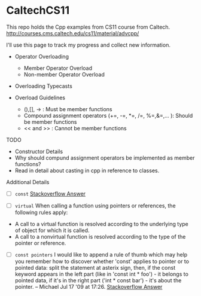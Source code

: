 # CaltechCS11
This repo holds the Cpp examples from CS11 course from Caltech.
http://courses.cms.caltech.edu/cs11/material/advcpp/

I'll use this page to track my progress and collect new information.

   * Operator Overloading
      * Member Operator Overload
      * Non-member Operator Overload

   * Overloading Typecasts

   * Overload Guidelines
      * (),[], -> : Must be member functions
      * Compound assignment operators (+=, -=, \*=, /=, %=,&=,... ): Should be member functions
      * << and >> : Cannot be member functions

TODO
   * Constructor Details
   * Why should compund assignment operators be implemented as member functions?
   * Read in detail about casting in cpp in reference to classes.
   
Additional Details
* [ ] ```const``` [Stackoverflow Answer](http://stackoverflow.com/questions/4622330/operator-overloading-member-function-vs-non-member-function)

* [ ] ```virtual```
When calling a function using pointers or references, the following rules apply:
 * A call to a virtual function is resolved according to the underlying type of object for which it is called.
 * A call to a nonvirtual function is resolved according to the type of the pointer or reference.


* [ ] ```const pointers```
I would like to append a rule of thumb which may help you remember how to discover whether 'const' applies to pointer or to pointed data: split the statement at asterix sign, then, if the const keyword appears in the left part (like in 'const int * foo') - it belongs to pointed data, if it's in the right part ('int * const bar') - it's about the pointer. – Michael Jul 17 '09 at 17:26. [Stackoverflow Answer](http://stackoverflow.com/questions/1143262/what-is-the-difference-between-const-int-const-int-const-and-int-const)
